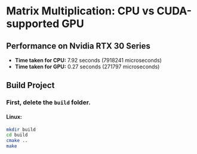 # Matrix Multiplication: CPU vs CUDA-supported GPU

## Performance on Nvidia RTX 30 Series

- **Time taken for CPU:** 7.92 seconds (7918241 microseconds)
- **Time taken for GPU:** 0.27 seconds (271797 microseconds)

## Build Project

### First, delete the `build` folder.

#### Linux:
```bash
mkdir build
cd build
cmake ..
make
